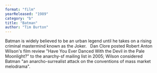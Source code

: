 ```yaml
---
format: "film"
yearReleased: "1989"
category: "b"
title: "Batman"
author: "Tim Burton"
---
```

Batman is widely believed to be an urban legend until he  takes on a rising criminal mastermind known as the Joker.
 
Dan Clore posted Robert Anton Wilson's film review "Have  You Ever Danced With the Devil in the Pale Moonlight?" to the anarchy-sf mailing  list in 2005; Wilson considered Batman "an anarcho-surrealist attack on  the conventions of mass market melodrama".